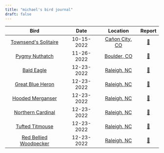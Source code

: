 ```yaml
---
title: "michael's bird journal"
draft: false
---
```



|                                       Bird                                        |    Date    |                       Location                       |                Report                 |
|:---------------------------------------------------------------------------------:|:----------:|:----------------------------------------------------:|:-------------------------------------:|
|     [Townsend's Solitaire](https://www.audubon.org/field-guide/bird/townsends-solitaire)     | 10-15-2022 | [Cañon City, CO](https://goo.gl/maps/LBUrzLysX6uEVRkk7) | [:notebook:](/reports/townsends-solitaire) |
|     [Pygmy Nuthatch](https://www.audubon.org/field-guide/bird/pygmy-nuthatch)     | 11-26-2022 | [Boulder, CO](https://goo.gl/maps/zqmM2ysFPHKcc34H7) | [:notebook:](/reports/pygmy-nuthatch) |
|     [Bald Eagle](https://www.audubon.org/field-guide/bird/bald-eagle)     | 12-23-2022 | [Raleigh, NC](https://goo.gl/maps/dTQNCjK6Va8Rqy9HA) | [:notebook:](/reports/bald-eagle) |
|     [Great Blue Heron](https://www.audubon.org/field-guide/bird/great-blue-heron)     | 12-23-2022 | [Raleigh, NC](https://goo.gl/maps/dTQNCjK6Va8Rqy9HA) | [:notebook:](/reports/bald-eagle) |
|     [Hooded Merganser](https://www.audubon.org/field-guide/bird/hooded-merganser)     | 12-23-2022 | [Raleigh, NC](https://goo.gl/maps/dTQNCjK6Va8Rqy9HA) | [:notebook:](/reports/bald-eagle) |
|     [Northern Cardinal](https://www.audubon.org/field-guide/bird/northern-cardinal)     | 12-23-2022 | [Raleigh, NC](https://goo.gl/maps/dTQNCjK6Va8Rqy9HA) | [:notebook:](/reports/bald-eagle) |
|     [Tufted Titmouse](https://www.audubon.org/field-guide/bird/tufted-titmouse)     | 12-23-2022 | [Raleigh, NC](https://goo.gl/maps/dTQNCjK6Va8Rqy9HA) | [:notebook:](/reports/bald-eagle) |
|     [Red Bellied Woodpecker](https://www.audubon.org/field-guide/bird/red-bellied-woodpecker)     | 12-23-2022 | [Raleigh, NC](https://goo.gl/maps/dTQNCjK6Va8Rqy9HA) | [:notebook:](/reports/bald-eagle) |
